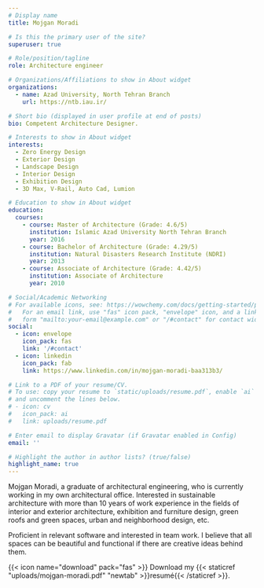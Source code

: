 ```yaml
---
# Display name
title: Mojgan Moradi

# Is this the primary user of the site?
superuser: true

# Role/position/tagline
role: Architecture engineer

# Organizations/Affiliations to show in About widget
organizations:
  - name: Azad University, North Tehran Branch
    url: https://ntb.iau.ir/

# Short bio (displayed in user profile at end of posts)
bio: Competent Architecture Designer.

# Interests to show in About widget
interests:
  - Zero Energy Design
  - Exterior Design
  - Landscape Design
  - Interior Design
  - Exhibition Design
  - 3D Max, V-Rail, Auto Cad, Lumion

# Education to show in About widget
education:
  courses:
    - course: Master of Architecture (Grade: 4.6/5)
      institution: Islamic Azad University North Tehran Branch
      year: 2016
    - course: Bachelor of Architecture (Grade: 4.29/5)
      institution: Natural Disasters Research Institute (NDRI)
      year: 2013
    - course: Associate of Architecture (Grade: 4.42/5)
      institution: Associate of Architecture
      year: 2010

# Social/Academic Networking
# For available icons, see: https://wowchemy.com/docs/getting-started/page-builder/#icons
#   For an email link, use "fas" icon pack, "envelope" icon, and a link in the
#   form "mailto:your-email@example.com" or "/#contact" for contact widget.
social:
  - icon: envelope
    icon_pack: fas
    link: '/#contact'
  - icon: linkedin
    icon_pack: fab
    link: https://www.linkedin.com/in/mojgan-moradi-baa313b3/

# Link to a PDF of your resume/CV.
# To use: copy your resume to `static/uploads/resume.pdf`, enable `ai` icons in `params.toml`,
# and uncomment the lines below.
# - icon: cv
#   icon_pack: ai
#   link: uploads/resume.pdf

# Enter email to display Gravatar (if Gravatar enabled in Config)
email: ''

# Highlight the author in author lists? (true/false)
highlight_name: true
---
```


Mojgan Moradi, a graduate of architectural engineering, who is currently working in my own architectural office. Interested in sustainable architecture with more than 10 years of work experience in the fields of interior and exterior architecture, exhibition and furniture design, green roofs and green spaces, urban and neighborhood design, etc.

Proficient in relevant software and interested in team work. I believe that all spaces can be beautiful and functional if there are creative ideas behind them.

{{< icon name="download" pack="fas" >}} Download my {{< staticref "uploads/mojgan-moradi.pdf" "newtab" >}}resumé{{< /staticref >}}.
